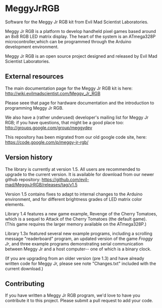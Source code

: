 MeggyJrRGB
==========

Software for the Meggy Jr RGB kit from Evil Mad Scientist Laboratories.

Meggy Jr RGB is a platform to develop handheld pixel games based around an 8x8 RGB LED matrix display.  The heart of the system is an ATmega328P microcontroller,which can be programmed through the Arduino development environment.

Meggy Jr RGB is an open source project designed and released by Evil Mad Scientist Laboratories.






External resources
----



The main documentation page for the Meggy Jr RGB kit is here: 
http://wiki.evilmadscientist.com/Meggy_Jr_RGB

Please seee that page for hardware documentation and the introduction to programming Meggy Jr RGB.

We also have a (rather underused) developer's mailing list for Meggy Jr RGB; if you have questions, that might be a good place too: http://groups.google.com/group/meggydev

This repository has been migrated from our old google code site, here: https://code.google.com/p/meggy-jr-rgb/





Version history
----


The library is currently at version 1.5.  All users are recommended to upgrade to the current version.  It is available for download from our newer github repository: https://github.com/evil-mad/MeggyJrRGB/releases/tag/v1.5


Version 1.5 contains fixes to adapt to internal changes to the Arduino environment, and for different brightness grades of LED matrix color elements.

Library 1.4 features a new game example, Revenge of the Cherry Tomatoes, which is a sequel to Attack of the Cherry Tomatoes (the default game).  (This game requires the larger memory available on the ATmega328P.)

Library 1.3x featured several new example programs, including a scrolling message "readerboard" program, an updated version of the game _Froggy Jr_, and three example programs demonstrating serial communication between Meggy Jr and a host computer-- one of which is a binary clock.

(If you are upgrading from an older version (pre 1.3) and have already written code for Meggy Jr, please see note "Changes.txt" included with the current download.)



Contributing
----
If you have written a Meggy Jr RGB program, we'd love to have you contribute it to this project.  Please submit a pull request to add your code.


